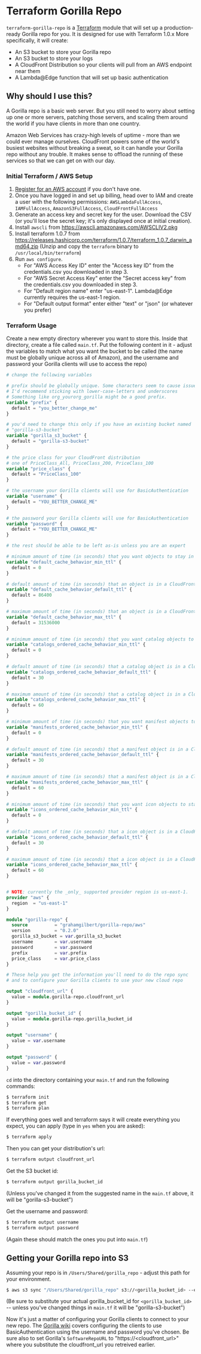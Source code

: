 # Terraform Gorilla Repo

`terraform-gorilla-repo` is a [Terraform](https://terraform.io) module that will set up a production-ready Gorilla repo for you. It is designed for use with Terraform 1.0.x More specifically, it will create:

- An S3 bucket to store your Gorilla repo
- An S3 bucket to store your logs
- A CloudFront Distribution so your clients will pull from an AWS endpoint near them
- A Lambda@Edge function that will set up basic authentication

## Why should I use this?

A Gorilla repo is a basic web server. But you still need to worry about setting up one or more servers, patching those servers, and scaling them around the world if you have clients in more than one country.

Amazon Web Services has crazy-high levels of uptime - more than we could ever manage ourselves. CloudFront powers some of the world's busiest websites without breaking a sweat, so it can handle your Gorilla repo without any trouble. It makes sense to offload the running of these services so that we can get on with our day.

### Initial Terraform / AWS Setup

1. [Register for an AWS account](https://aws.amazon.com/) if you don't have one.
2. Once you have logged in and set up billing, head over to IAM and create a user with the following permissions:
   `AWSLambdaFullAccess`,
   `IAMFullAccess`,
   `AmazonS3FullAccess`,
   `CloudFrontFullAccess`
3. Generate an access key and secret key for the user. Download the CSV (or you'll lose the secret key; it's only displayed once at initial creation).
4. Install `awscli` from https://awscli.amazonaws.com/AWSCLIV2.pkg
5. Install terraform 1.0.7 from https://releases.hashicorp.com/terraform/1.0.7/terraform_1.0.7_darwin_amd64.zip (Unzip and copy the `terraform` binary to `/usr/local/bin/terraform`)
6. Run `aws configure`.
   - For "AWS Access Key ID" enter the "Access key ID" from the credentials.csv you downloaded in step 3.
   - For "AWS Secret Access Key" enter the "Secret access key" from the credentials.csv you downloaded in step 3.
   - For "Default region name" enter "us-east-1". Lambda@Edge currently requires the us-east-1 region.
   - For "Default output format" enter either "text" or "json" (or whatever you prefer)

### Terraform Usage

Create a new empty directory wherever you want to store this. Inside that directory, create a file called `main.tf`. Put the following content in it - adjust the variables to match what you want the bucket to be called (the name must be globally unique across all of Amazon), and the username and password your Gorilla clients will use to access the repo)

```terraform
# change the following variables

# prefix should be globally unique. Some characters seem to cause issues;
# I'd recommend sticking with lower-case-letters and underscores
# Something like org_yourorg_gorilla might be a good prefix.
variable "prefix" {
  default = "you_better_change_me"
}

# you'd need to change this only if you have an existing bucket named
# "gorilla-s3-bucket"
variable "gorilla_s3_bucket" {
  default = "gorilla-s3-bucket"
}

# the price class for your CloudFront distribution
# one of PriceClass_All, PriceClass_200, PriceClass_100
variable "price_class" {
  default = "PriceClass_100"
}

# the username your Gorilla clients will use for BasicAuthentication
variable "username" {
  default = "YOU_BETTER_CHANGE_ME"
}

# the password your Gorilla clients will use for BasicAuthentication
variable "password" {
  default = "YOU_BETTER_CHANGE_ME"
}

# the rest should be able to be left as-is unless you are an expert

# minimum amount of time (in seconds) that you want objects to stay in CloudFront caches before CloudFront queries your origin to see whether the object has been updated checks for updates
variable "default_cache_behavior_min_ttl" {
  default = 0
}

# default amount of time (in seconds) that an object is in a CloudFront cache before CloudFront forwards another request in the absence of an Cache-Control max-age or Expires header
variable "default_cache_behavior_default_ttl" {
  default = 86400
}

# maximum amount of time (in seconds) that an object is in a CloudFront cache before CloudFront forwards another request to your origin to determine whether the object has been updated
variable "default_cache_behavior_max_ttl" {
  default = 31536000
}

# minimum amount of time (in seconds) that you want catalog objects to stay in CloudFront caches before CloudFront queries your origin to see whether the object has been updated
variable "catalogs_ordered_cache_behavior_min_ttl" {
  default = 0
}

# default amount of time (in seconds) that a catalog object is in a CloudFront cache before CloudFront forwards another request in the absence of an Cache-Control max-age or Expires header
variable "catalogs_ordered_cache_behavior_default_ttl" {
  default = 30
}

# maximum amount of time (in seconds) that a catalog object is in a CloudFront cache before CloudFront forwards another request to your origin to determine whether the object has been updated
variable "catalogs_ordered_cache_behavior_max_ttl" {
  default = 60
}

# minimum amount of time (in seconds) that you want manifest objects to stay in CloudFront caches before CloudFront queries your origin to see whether the object has been updated
variable "manifests_ordered_cache_behavior_min_ttl" {
  default = 0
}

# default amount of time (in seconds) that a manifest object is in a CloudFront cache before CloudFront forwards another request in the absence of an Cache-Control max-age or Expires header
variable "manifests_ordered_cache_behavior_default_ttl" {
  default = 30
}

# maximum amount of time (in seconds) that a manifest object is in a CloudFront cache before CloudFront forwards another request to your origin to determine whether the object has been updated
variable "manifests_ordered_cache_behavior_max_ttl" {
  default = 60
}

# minimum amount of time (in seconds) that you want icon objects to stay in CloudFront caches before CloudFront queries your origin to see whether the object has been updated
variable "icons_ordered_cache_behavior_min_ttl" {
  default = 0
}

# default amount of time (in seconds) that a icon object is in a CloudFront cache before CloudFront forwards another request in the absence of an Cache-Control max-age or Expires header
variable "icons_ordered_cache_behavior_default_ttl" {
  default = 30
}

# maximum amount of time (in seconds) that a icon object is in a CloudFront cache before CloudFront forwards another request to your origin to determine whether the object has been updated
variable "icons_ordered_cache_behavior_max_ttl" {
  default = 60
}


# NOTE: currently the _only_ supported provider region is us-east-1.
provider "aws" {
  region  = "us-east-1"
}

module "gorilla-repo" {
  source          = "grahamgilbert/gorilla-repo/aws"
  version         = "0.2.0"
  gorilla_s3_bucket = var.gorilla_s3_bucket
  username        = var.username
  password        = var.password
  prefix          = var.prefix
  price_class     = var.price_class
}

# These help you get the information you'll need to do the repo sync
# and to configure your Gorilla clients to use your new cloud repo

output "cloudfront_url" {
  value = module.gorilla-repo.cloudfront_url
}

output "gorilla_bucket_id" {
  value = module.gorilla-repo.gorilla_bucket_id
}

output "username" {
  value = var.username
}

output "password" {
  value = var.password
}

```

`cd` into the directory containing your `main.tf` and run the following commands:

```bash
$ terraform init
$ terraform get
$ terraform plan
```

If everything goes well and terraform says it will create everything you expect, you can apply (type in `yes` when you are asked):

```bash
$ terraform apply
```

Then you can get your distribution's url:

```bash
$ terraform output cloudfront_url
```

Get the S3 bucket id:

```bash
$ terraform output gorilla_bucket_id
```

(Unless you've changed it from the suggested name in the `main.tf` above, it will be "gorilla-s3-bucket")

Get the username and password:

```bash
$ terraform output username
$ terraform output password
```

(Again these should match the ones you put into `main.tf`)

## Getting your Gorilla repo into S3

Assuming your repo is in `/Users/Shared/gorilla_repo` - adjust this path for your environment.

```bash
$ aws s3 sync "/Users/Shared/gorilla_repo" s3://<gorilla_bucket_id> --exclude '*.git/*' --exclude '.DS_Store' --delete
```

(Be sure to substitute your actual gorilla_bucket_id for `<gorilla_bucket_id>` -- unless you've changed things in `main.tf` it will be "gorilla-s3-bucket")

Now it's just a matter of configuring your Gorilla clients to connect to your new repo. The [Gorilla wiki](https://github.com/gorilla/gorilla/wiki/Using-Basic-Authentication#configuring-the-clients-to-use-a-password) covers configuring the clients to use BasicAuthentication using the username and password you've chosen. Be sure also to set Gorilla's `SoftwareRepoURL` to "https://<cloudfront_url>" where you substitute the cloudfront_url you retreived earlier.

